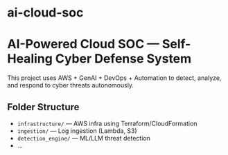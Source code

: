 # ai-cloud-soc
# AI-Powered Cloud SOC — Self-Healing Cyber Defense System

This project uses AWS + GenAI + DevOps + Automation to detect, analyze, and respond to cyber threats autonomously.

## Folder Structure
- `infrastructure/` — AWS infra using Terraform/CloudFormation
- `ingestion/` — Log ingestion (Lambda, S3)
- `detection_engine/` — ML/LLM threat detection
- ...

